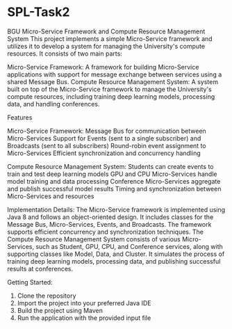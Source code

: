# SPL-Task2
BGU Micro-Service Framework and Compute Resource Management System
This project implements a simple Micro-Service framework and utilizes it to develop a system for managing the University's compute resources. It consists of two main parts:

Micro-Service Framework: A framework for building Micro-Service applications with support for message exchange between services using a shared Message Bus.
Compute Resource Management System: A system built on top of the Micro-Service framework to manage the University's compute resources, including training deep learning models, processing data, and handling conferences.

Features

Micro-Service Framework:
Message Bus for communication between Micro-Services
Support for Events (sent to a single subscriber) and Broadcasts (sent to all subscribers)
Round-robin event assignment to Micro-Services
Efficient synchronization and concurrency handling


Compute Resource Management System:
Students can create events to train and test deep learning models
GPU and CPU Micro-Services handle model training and data processing
Conference Micro-Services aggregate and publish successful model results
Timing and synchronization between Micro-Services and resources



Implementation Details:
The Micro-Service framework is implemented using Java 8 and follows an object-oriented design. It includes classes for the Message Bus, Micro-Services, Events, and Broadcasts. The framework supports efficient concurrency and synchronization techniques.
The Compute Resource Management System consists of various Micro-Services, such as Student, GPU, CPU, and Conference services, along with supporting classes like Model, Data, and Cluster. It simulates the process of training deep learning models, processing data, and publishing successful results at conferences.

Getting Started:

  1. Clone the repository
  2. Import the project into your preferred Java IDE
  3. Build the project using Maven
  4. Run the application with the provided input file
